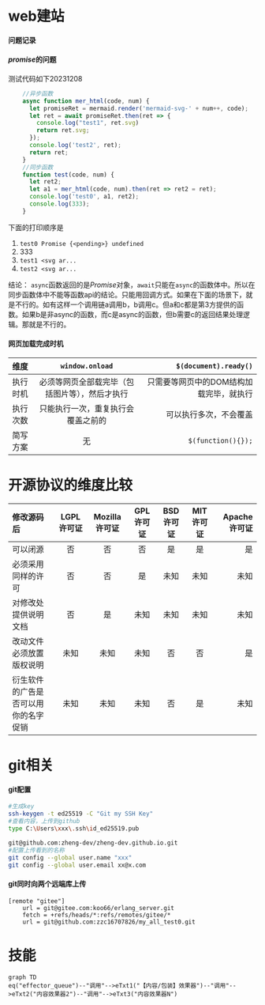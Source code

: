 # web建站

#### 问题记录


#### *promise*的问题
测试代码如下20231208
```javascript
    //异步函数
    async function mer_html(code, num) {
      let promiseRet = mermaid.render('mermaid-svg-' + num++, code);
      let ret = await promiseRet.then(ret => {
        console.log("test1", ret.svg)
        return ret.svg;
      });
      console.log('test2', ret);
      return ret;
    }
    //同步函数
    function test(code, num) {
      let ret2;
      let a1 = mer_html(code, num).then(ret => ret2 = ret);
      console.log('test0', a1, ret2);
      console.log(333);
    }
```
下面的打印顺序是
1. `test0 Promise {<pending>} undefined`
2. 333
3. `test1 <svg ar...`
4. `test2 <svg ar...`

结论：
`async`函数返回的是*Promise*对象，`await`只能在`async`的函数体中。所以在同步函数体中不能等函数api的结论。只能用回调方式。如果在下面的场景下，就是不行的。如有这样一个调用链a调用b，b调用c。但a和c都是第3方提供的函数。如果b是非async的函数，而c是async的函数，但b需要c的返回结果处理逻辑。那就是不行的。

#### 网页加载完成时机

| 维度     |                `window.onload`                 |                   `$(document).ready()` |
| :------- | :--------------------------------------------: | --------------------------------------: |
| 执行时机 | 必须等网页全部载完毕（包括图片等），然后才执行 | 只需要等网页中的DOM结构加载完毕，就执行 |
| 执行次数 |       只能执行一次，重复执行会覆盖之前的       |                  可以执行多次，不会覆盖 |
| 简写方案 |                       无                       |                      `$(function(){});` |




# 开源协议的维度比较

| 修改源码后                           | LGPL许可证 | Mozilla许可证 | GPL许可证 | BSD许可证 | MIT许可证 | Apache许可证 |
| :----------------------------------- | :--------: | :-----------: | :-------: | :-------: | :-------: | -----------: |
| 可以闭源                             |     否     |      否       |    否     |    是     |    是     |           是 |
| 必须采用同样的许可                   |     否     |      否       |    是     |   未知    |   未知    |         未知 |
| 对修改处提供说明文档                 |     否     |      是       |   未知    |   未知    |   未知    |         未知 |
| 改动文件必须放置版权说明             |    未知    |     未知      |   未知    |    否     |    否     |           是 |
| 衍生软件的广告是否可以用你的名字促销 |    未知    |     未知      |   未知    |    否     |    是     |         未知 |

# git相关

#### git配置
```bash
#生成key
ssh-keygen -t ed25519 -C "Git my SSH Key"
#查看内容，上传到github
type C:\Users\xxx\.ssh\id_ed25519.pub

git@github.com:zheng-dev/zheng-dev.github.io.git
#配置上传看到的名称
git config --global user.name "xxx"
git config --global user.email xx@x.com

```

#### git同时向两个远端库上传
```editorconfig
[remote "gitee"]
	url = git@gitee.com:koo66/erlang_server.git
	fetch = +refs/heads/*:refs/remotes/gitee/*
	url = git@github.com:zzc16707826/my_all_test0.git
```
# 技能
```mermaid
graph TD
eq("effector_queue")--"调用"-->eTxt1("【内容/包装】效果器")--"调用"-->eTxt2("内容效果器2")--"调用"-->eTxt3("内容效果器N")
```
